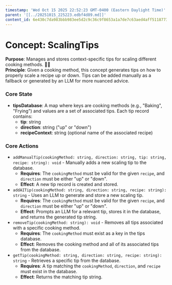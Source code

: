 ```yaml
---
timestamp: 'Wed Oct 15 2025 22:52:23 GMT-0400 (Eastern Daylight Time)'
parent: '[[../20251015_225223.edbf4d89.md]]'
content_id: 6e430c7da983bbb983ee5d2c9c36c9f8653a1a7de7c63aed4aff5118773d6afd
---
```


# Concept: ScalingTips

**Purpose**: Manages and stores context-specific tips for scaling different cooking methods. 🧑‍🍳 \
**Principle**: Given a cooking method, this concept generates tips on how to properly scale a recipe up or down. Tips can be added manually as a fallback or generated by an LLM for more nuanced advice.

### Core State

* **tipsDatabase**: A map where keys are cooking methods (e.g., "Baking", "Frying") and values are a set of associated tips. Each tip record contains:
  * **tip**: string
  * **direction**: string ("up" or "down")
  * **recipeContext**: string (optional name of the associated recipe)

### Core Actions

* `addManualTip(cookingMethod: string, direction: string, tip: string, recipe: string): void` - Manually adds a new scaling tip to the database.
  * **Requires**: The `cookingMethod` must be valid for the given `recipe`, and `direction` must be either "up" or "down".
  * **Effect**: A new tip record is created and stored.
* `addAITip(cookingMethod: string, direction: string, recipe: string): string` - Uses an LLM to generate and store a new scaling tip.
  * **Requires**: The `cookingMethod` must be valid for the given `recipe`, and `direction` must be either "up" or "down".
  * **Effect**: Prompts an LLM for a relevant tip, stores it in the database, and returns the generated tip string.
* `removeTip(cookingMethod: string): void` - Removes all tips associated with a specific cooking method.
  * **Requires**: The `cookingMethod` must exist as a key in the tips database.
  * **Effect**: Removes the cooking method and all of its associated tips from the database.
* `getTip(cookingMethod: string, direction: string, recipe: string): string` - Retrieves a specific tip from the database.
  * **Requires**: A tip matching the `cookingMethod`, `direction`, and `recipe` must exist in the database.
  * **Effect**: Returns the matching tip string.
